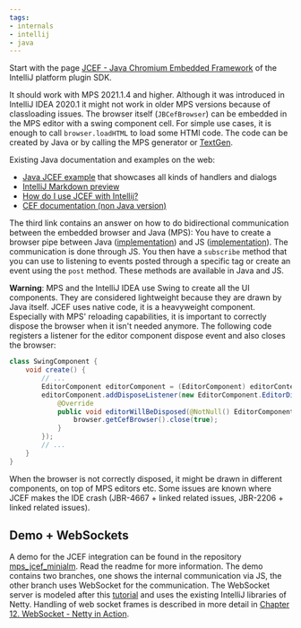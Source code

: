 ```yaml
---
tags:
- internals
- intellij
- java
---
```



Start with the page [JCEF - Java Chromium Embedded Framework](https://plugins.jetbrains.com/docs/intellij/jcef.html) of the IntelliJ platform plugin SDK.

It should work with MPS 2021.1.4 and higher. Although it was introduced in IntelliJ IDEA 2020.1 it might not work in older MPS versions
because of classloading issues. The browser itself (`JBCefBrowser`) can be embedded in the MPS editor with a swing component cell.
For simple use cases, it is enough to call `browser.loadHTML` to load some HTMl code. The code can be created by Java or by
calling the MPS generator or [TextGen](http://localhost:8000/mps-platform-docs/aspects/textgen).

Existing Java documentation and examples on the web:

- [Java JCEF example](https://github.com/viglucci/app-jcef-example) that showcases all kinds of handlers and dialogs
- [IntelliJ Markdown preview](https://github.com/JetBrains/intellij-community/blob/master/plugins/markdown/core/src/org/intellij/plugins/markdown/ui/preview/jcef/MarkdownJCEFHtmlPanel.kt)
- [How do I use JCEF with Intellij?](https://stackoverflow.com/questions/65480681/how-do-i-use-jcef-with-intellij)
- [CEF documentation (non Java version)](https://bitbucket.org/chromiumembedded/cef/wiki/Home)

The third link contains an answer on how to do bidirectional communication between the embedded browser and Java (MPS): You have
to create a browser pipe between Java ([implementation](https://github.com/xm-online/xm-online-idea-plugin/blob/cf85d39901af4d89ba8b7bd5099d3ec25b49af27/src/main/kotlin/com/icthh/xm/actions/WebDialog.kt#L138)) and JS ([implementation](https://github.com/xm-online/xm-online-idea-plugin/blob/5d511177394067d87f68e50898f0d631adb5dbd8/src/main/webapp/src/index.html)). The communication is done through JS. You then have a `subscribe` method that you can use to
listening to events posted through a specific tag or create an event using the `post` method. These methods are available in Java and JS.

**Warning**: MPS and the IntelliJ IDEA use Swing to create all the UI components. They are considered lightweight because they 
are drawn by Java itself. JCEF uses native code, it is a heavyweight component. Especially with MPS' reloading capabilities, it is important to correctly dispose the browser when it isn't needed anymore. The following code registers a listener for the editor component
dispose event and also closes the browser:

```java
class SwingComponent {
    void create() {
        // ...
        EditorComponent editorComponent = (EditorComponent) editorContext.getEditorComponent();
        editorComponent.addDisposeListener(new EditorComponent.EditorDisposeListener() {
            @Override
            public void editorWillBeDisposed(@NotNull() EditorComponent p1) {
                browser.getCefBrowser().close(true);
            }
        });
        // ...
    }   
}
```

When the browser is not correctly disposed, it might be drawn in different components, on top of MPS editors etc. Some issues are known where JCEF makes the IDE crash (JBR-4667 + linked related issues, JBR-2206 + linked related issues).  

## Demo + WebSockets

A demo for the JCEF integration can be found in the repository [mps_jcef_minialm](https://github.com/alexanderpann/mps_jcef_minimal). Read the readme for more information. The demo contains two branches, one shows the internal communication via JS, the other branch uses WebSocket for the communication. The WebSocket server is modeled after this [tutorial](https://medium.com/@irunika/how-to-write-a-http-websocket-server-using-netty-f3c136adcba9) and uses the existing IntelliJ libraries of Netty. Handling of web socket frames is described in more detail in [Chapter 12. WebSocket - Netty in Action](https://livebook.manning.com/book/netty-in-action/chapter-12/40).